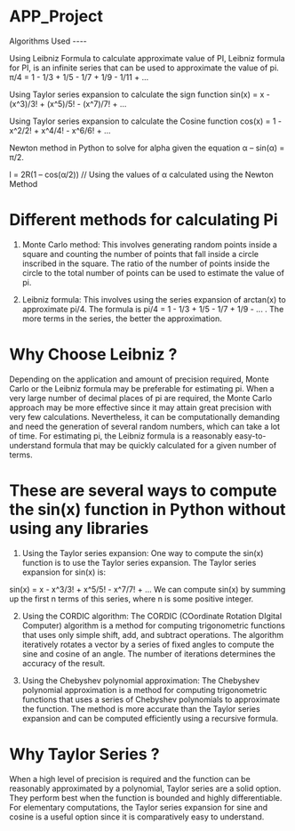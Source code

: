 # APP_Project

Algorithms Used ----

Using Leibniz Formula to calculate approximate value of PI,
Leibniz formula for PI, is an infinite series that can be used to approximate the value of pi.
π/4 = 1 - 1/3 + 1/5 - 1/7 + 1/9 - 1/11 + ...

Using Taylor series expansion to calculate the sign function
sin(x) = x - (x^3)/3! + (x^5)/5! - (x^7)/7! + ...

Using Taylor series expansion to calculate the Cosine function
cos(x) = 1 - x^2/2! + x^4/4! - x^6/6! + ...

Newton method in Python to solve for alpha given the equation 
α – sin(α) = π/2. 

l = 2R(1 – cos(α/2))    // Using the values of α calculated using the Newton Method


# Different methods for calculating Pi

1. Monte Carlo method: This involves generating random points inside a square and counting the number of points that fall inside a circle inscribed in the square. The ratio of the number of points inside the circle to the total number of points can be used to estimate the value of pi.

2. Leibniz formula: This involves using the series expansion of arctan(x) to approximate pi/4. The formula is pi/4 = 1 - 1/3 + 1/5 - 1/7 + 1/9 - ... . The more terms in the series, the better the approximation.

# Why Choose Leibniz ?

Depending on the application and amount of precision required, Monte Carlo or the Leibniz formula may be preferable for estimating pi.
When a very large number of decimal places of pi are required, the Monte Carlo approach may be more effective since it may attain great precision with very few calculations. Nevertheless, it can be computationally demanding and need the generation of several random numbers, which can take a lot of time. For estimating pi, the Leibniz formula is a reasonably easy-to-understand formula that may be quickly calculated for a given number of terms.


# These are several ways to compute the sin(x) function in Python without using any libraries

1. Using the Taylor series expansion: One way to compute the sin(x) function is to use the Taylor series expansion. The Taylor series expansion for sin(x) is:

sin(x) = x - x^3/3! + x^5/5! - x^7/7! + ...
We can compute sin(x) by summing up the first n terms of this series, where n is some positive integer.

2. Using the CORDIC algorithm: The CORDIC (COordinate Rotation DIgital Computer) algorithm is a method for computing trigonometric functions that uses only simple shift, add, and subtract operations. The algorithm iteratively rotates a vector by a series of fixed angles to compute the sine and cosine of an angle. The number of iterations determines the accuracy of the result.

3. Using the Chebyshev polynomial approximation: The Chebyshev polynomial approximation is a method for computing trigonometric functions that uses a series of Chebyshev polynomials to approximate the function. The method is more accurate than the Taylor series expansion and can be computed efficiently using a recursive formula.


# Why Taylor Series ?

When a high level of precision is required and the function can be reasonably approximated by a polynomial, Taylor series are a solid option. They perform best when the function is bounded and highly differentiable. For elementary computations, the Taylor series expansion for sine and cosine is a useful option since it is comparatively easy to understand.
